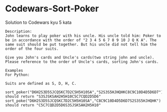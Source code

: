 # Codewars-Sort-Poker
Solution to Codewars kyu 5 kata

    Description:
    John learns to play poker with his uncle. His uncle told him: Poker to be in accordance with the order of "2 3 4 5 6 7 8 9 10 J Q K A". The same suit should be put together. But his uncle did not tell him the order of the four suits.

    Give you John's cards and Uncle's cards(two string john and uncle). Please reference to the order of Uncle's cards, sorting John's cards.

    Examples
    For Python:

    Suits are defined as S, D, H, C.

    sort_poker("D6H2S3D5SJCQSKC7D2C5H5H10SA","S2S3S5HJHQHKC8C9C10D4D5D6D7")
    should return "S3SJSKSAH2H5H10C5C7CQD2D5D6"
    sort_poke("D6H2S3D5SJCQSKC7D2C5H5H10SA","C8C9C10D4D5D6D7S2S3S5HJHQHK") 
    should return "C5C7CQD2D5D6S3SJSKSAH2H5H10" 
